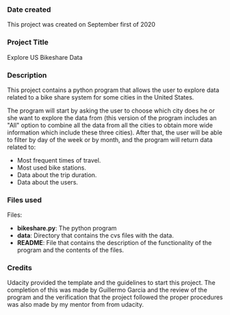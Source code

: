 ### Date created
This project was created on September first of 2020

### Project Title
Explore US Bikeshare Data

### Description
This project contains a python program that allows the user to explore data related to a bike share system for some cities in the United States.

The program will start by asking the user to choose which city does he or she want to explore the data from (this version of the program includes an "All" option to combine all the data from all the cities to obtain more wide information which include these three cities).
After that, the user will be able to filter by day of the week or by month, and the program will return data related to:
 - Most frequent times of travel.
 - Most used bike stations.
 - Data about the trip duration.
 - Data about the users.

### Files used
Files:
 - **bikeshare.py**: The python program
 - **data**: Directory that contains the cvs files with the data.
 - **README**: File that contains the description of the functionality of the program and the contents of the files.

### Credits
Udacity provided the template and the guidelines to start this project.
The completion of this was made by Guillermo Garcia and the review of the program and the verification that the project followed the proper procedures was also made by my mentor from from udacity.
